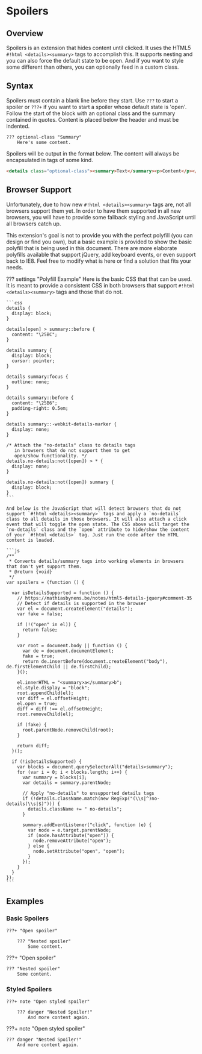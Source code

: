 # Spoilers

## Overview

Spoilers is an extension that hides content until clicked. It uses the HTML5 `#!html <details><summary>` tags to accomplish this.  It supports nesting and you can also force the default state to be open. And if you want to style some different than others, you can optionally feed in a custom class.

## Syntax

Spoilers must contain a blank line before they start. Use `???` to start a spoiler or `???+` if you want to start a spoiler whose default state is 'open'.  Follow the start of the block with an optional class and the summary contained in quotes. Content is placed below the header and must be indented.

```
??? optional-class "Summary"
    Here's some content.
```

Spoilers will be output in the format below. The content will always be encapsulated in tags of some kind.

```html
<details class="optional-class"><summary>Text</summary><p>Content</p></details>
```

## Browser Support

Unfortunately, due to how new `#!html <details><summary>` tags are, not all browsers support them yet.  In order to have them supported in all new browsers, you will have to provide some fallback styling and JavaScript until all browsers catch up.

This extension's goal is not to provide you with the perfect polyfill (you can design or find you own), but a basic example is provided to show the basic polyfill that is being used in this document. There are more elaborate polyfills available that support jQuery, add keyboard events, or even support back to IE8. Feel free to modify what is here or find a solution that fits your needs. 

??? settings "Polyfill Example"
    Here is the basic CSS that that can be used.  It is meant to provide a consistent CSS in both browsers that support `#!html <details><summary>` tags and those that do not.

    ```css
    details {
      display: block;
    }

    details[open] > summary::before {
      content: "\25BC";
    }

    details summary {
      display: block;
      cursor: pointer;
    }

    details summary:focus {
      outline: none;
    }

    details summary::before {
      content: "\25B6";
      padding-right: 0.5em;
    }

    details summary::-webkit-details-marker {
      display: none;
    }

    /* Attach the "no-details" class to details tags
       in browsers that do not support them to get
       open/show functionality. */
    details.no-details:not([open]) > * {
      display: none;
    }

    details.no-details:not([open]) summary {
      display: block;
    }
    ```

    And below is the JavaScript that will detect browsers that do not support `#!html <details><summary>` tags and apply a `no-details` class to all details in those browsers. It will also attach a click event that will toggle the open state. The CSS above will target the `no-details` class and the `open` attribute to hide/show the content of your `#!html <details>` tag. Just run the code after the HTML content is loaded.

    ```js
    /**
     * Converts details/summary tags into working elements in browsers that don't yet support them.
     * @return {void}
     */
    var spoilers = (function () {

      var isDetailsSupported = function () {
        // https://mathiasbynens.be/notes/html5-details-jquery#comment-35
        // Detect if details is supported in the browser
        var el = document.createElement("details");
        var fake = false;

        if (!("open" in el)) {
          return false;
        }

        var root = document.body || function () {
          var de = document.documentElement;
          fake = true;
          return de.insertBefore(document.createElement("body"), de.firstElementChild || de.firstChild);
        }();

        el.innerHTML = "<summary>a</summary>b";
        el.style.display = "block";
        root.appendChild(el);
        var diff = el.offsetHeight;
        el.open = true;
        diff = diff !== el.offsetHeight;
        root.removeChild(el);

        if (fake) {
          root.parentNode.removeChild(root);
        }

        return diff;
      }();

      if (!isDetailsSupported) {
        var blocks = document.querySelectorAll("details>summary");
        for (var i = 0; i < blocks.length; i++) {
          var summary = blocks[i];
          var details = summary.parentNode;

          // Apply "no-details" to unsupported details tags
          if (!details.className.match(new RegExp("(\\s|^)no-details(\\s|$)"))) {
            details.className += " no-details";
          }

          summary.addEventListener("click", function (e) {
            var node = e.target.parentNode;
            if (node.hasAttribute("open")) {
              node.removeAttribute("open");
            } else {
              node.setAttribute("open", "open");
            }
          });
        }
      }
    });
    ```

## Examples

### Basic Spoilers

```
???+ "Open spoiler"

    ??? "Nested spoiler"
        Some content.
```

???+ "Open spoiler"

    ??? "Nested spoiler"
        Some content.


### Styled Spoilers

```
???+ note "Open styled spoiler"

    ??? danger "Nested Spoiler!"
        And more content again.
```

???+ note "Open styled spoiler"

    ??? danger "Nested Spoiler!"
        And more content again.
